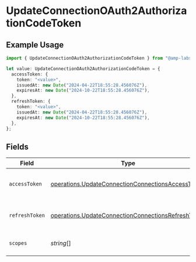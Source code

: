 # UpdateConnectionOAuth2AuthorizationCodeToken

## Example Usage

```typescript
import { UpdateConnectionOAuth2AuthorizationCodeToken } from "@amp-labs/sdk-node-platform/models/operations";

let value: UpdateConnectionOAuth2AuthorizationCodeToken = {
  accessToken: {
    token: "<value>",
    issuedAt: new Date("2024-04-22T18:55:28.456076Z"),
    expiresAt: new Date("2024-10-22T18:55:28.456076Z"),
  },
  refreshToken: {
    token: "<value>",
    issuedAt: new Date("2024-04-22T18:55:28.456076Z"),
    expiresAt: new Date("2024-10-22T18:55:28.456076Z"),
  },
};
```

## Fields

| Field                                                                                                                    | Type                                                                                                                     | Required                                                                                                                 | Description                                                                                                              |
| ------------------------------------------------------------------------------------------------------------------------ | ------------------------------------------------------------------------------------------------------------------------ | ------------------------------------------------------------------------------------------------------------------------ | ------------------------------------------------------------------------------------------------------------------------ |
| `accessToken`                                                                                                            | [operations.UpdateConnectionConnectionsAccessToken](../../models/operations/updateconnectionconnectionsaccesstoken.md)   | :heavy_minus_sign:                                                                                                       | The access token for the connection.                                                                                     |
| `refreshToken`                                                                                                           | [operations.UpdateConnectionConnectionsRefreshToken](../../models/operations/updateconnectionconnectionsrefreshtoken.md) | :heavy_minus_sign:                                                                                                       | The refresh token to use for the connection.                                                                             |
| `scopes`                                                                                                                 | *string*[]                                                                                                               | :heavy_minus_sign:                                                                                                       | The scopes for the tokens.                                                                                               |